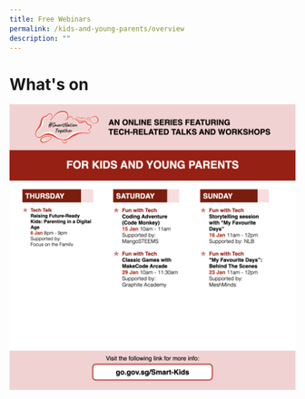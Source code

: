 ```yaml
---
title: Free Webinars
permalink: /kids-and-young-parents/overview
description: ""
---
```

# What's on

![Alt text for image on Isomer site](/images/kids-jan.png)